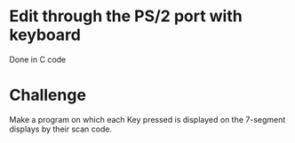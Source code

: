 # **Edit through the PS/2 port with keyboard**

Done in C code

# **Challenge**

Make a program on which each Key pressed is displayed on the 7-segment displays by their scan code.
